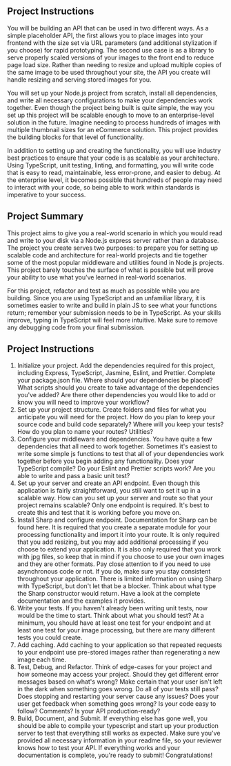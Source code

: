 ## Project Instructions

You will be building an API that can be used in two different ways. As a simple placeholder API, the first allows you to place images into your frontend with the size set via URL parameters (and additional stylization if you choose) for rapid prototyping. The second use case is as a library to serve properly scaled versions of your images to the front end to reduce page load size. Rather than needing to resize and upload multiple copies of the same image to be used throughout your site, the API you create will handle resizing and serving stored images for you.

You will set up your Node.js project from scratch, install all dependencies, and write all necessary configurations to make your dependencies work together. Even though the project being built is quite simple, the way you set up this project will be scalable enough to move to an enterprise-level solution in the future. Imagine needing to process hundreds of images with multiple thumbnail sizes for an eCommerce solution. This project provides the building blocks for that level of functionality.

In addition to setting up and creating the functionality, you will use industry best practices to ensure that your code is as scalable as your architecture. Using TypeScript, unit testing, linting, and formatting, you will write code that is easy to read, maintainable, less error-prone, and easier to debug. At the enterprise level, it becomes possible that hundreds of people may need to interact with your code, so being able to work within standards is imperative to your success.

## Project Summary

This project aims to give you a real-world scenario in which you would read and write to your disk via a Node.js express server rather than a database. The project you create serves two purposes: to prepare you for setting up scalable code and architecture for real-world projects and tie together some of the most popular middleware and utilities found in Node.js projects. This project barely touches the surface of what is possible but will prove your ability to use what you’ve learned in real-world scenarios.

For this project, refactor and test as much as possible while you are building. Since you are using TypeScript and an unfamiliar library, it is sometimes easier to write and build in plain JS to see what your functions return; remember your submission needs to be in TypeScript. As your skills improve, typing in TypeScript will feel more intuitive. Make sure to remove any debugging code from your final submission.

## Project Instructions

1. Initialize your project. Add the dependencies required for this project, including Express, TypeScript, Jasmine, Eslint, and Prettier. Complete your package.json file.
   Where should your dependencies be placed?
   What scripts should you create to take advantage of the dependencies you've added?
   Are there other dependencies you would like to add or know you will need to improve your workflow?
2. Set up your project structure. Create folders and files for what you anticipate you will need for the project.
   How do you plan to keep your source code and build code separately?
   Where will you keep your tests?
   How do you plan to name your routes? Utilities?
3. Configure your middleware and dependencies. You have quite a few dependencies that all need to work together. Sometimes it's easiest to write some simple js functions to test that all of your dependencies work together before you begin adding any functionality.
   Does your TypeScript compile?
   Do your Eslint and Prettier scripts work?
   Are you able to write and pass a basic unit test?
4. Set up your server and create an API endpoint. Even though this application is fairly straightforward, you still want to set it up in a scalable way. How can you set up your server and route so that your project remains scalable? Only one endpoint is required. It's best to create this and test that it is working before you move on.
5. Install Sharp and configure endpoint. Documentation for Sharp can be found here. It is required that you create a separate module for your processing functionality and import it into your route. It is only required that you add resizing, but you may add additional processing if you choose to extend your application. It is also only required that you work with jpg files, so keep that in mind if you choose to use your own images and they are other formats.
   Pay close attention to if you need to use asynchronous code or not. If you do, make sure you stay consistent throughout your application.
   There is limited information on using Sharp with TypeScript, but don't let that be a blocker. Think about what type the Sharp constructor would return. Have a look at the complete documentation and the examples it provides.
6. Write your tests. If you haven't already been writing unit tests, now would be the time to start. Think about what you should test? At a minimum, you should have at least one test for your endpoint and at least one test for your image processing, but there are many different tests you could create.
7. Add caching. Add caching to your application so that repeated requests to your endpoint use pre-stored images rather than regenerating a new image each time.
8. Test, Debug, and Refactor. Think of edge-cases for your project and how someone may access your project. Should they get different error messages based on what's wrong? Make certain that your user isn't left in the dark when something goes wrong.
   Do all of your tests still pass?
   Does stopping and restarting your server cause any issues?
   Does your user get feedback when something goes wrong?
   Is your code easy to follow? Comments?
   Is your API production-ready?
9. Build, Document, and Submit. If everything else has gone well, you should be able to compile your typescript and start up your production server to test that everything still works as expected. Make sure you've provided all necessary information in your readme file, so your reviewer knows how to test your API. If everything works and your documentation is complete, you're ready to submit! Congratulations!
